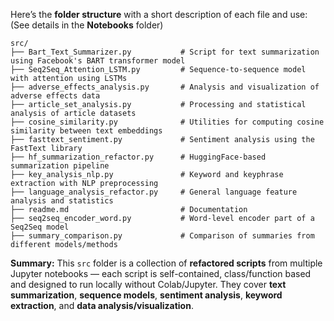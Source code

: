 Here’s the **folder structure** with a short description of each file and use:
(See details in the **Notebooks** folder)

```
src/
├── Bart_Text_Summarizer.py           # Script for text summarization using Facebook's BART transformer model
├── Seq2Seq_Attention_LSTM.py         # Sequence-to-sequence model with attention using LSTMs
├── adverse_effects_analysis.py       # Analysis and visualization of adverse effects data
├── article_set_analysis.py           # Processing and statistical analysis of article datasets
├── cosine_similarity.py              # Utilities for computing cosine similarity between text embeddings
├── fasttext_sentiment.py             # Sentiment analysis using the FastText library
├── hf_summarization_refactor.py      # HuggingFace-based summarization pipeline
├── key_analysis_nlp.py               # Keyword and keyphrase extraction with NLP preprocessing
├── language_analysis_refactor.py     # General language feature analysis and statistics
├── readme.md                         # Documentation
├── seq2seq_encoder_word.py           # Word-level encoder part of a Seq2Seq model
├── summary_comparison.py             # Comparison of summaries from different models/methods
```

**Summary:**
This `src` folder is a collection of **refactored scripts** from multiple Jupyter notebooks — each script is self-contained, class/function based and designed to run locally without Colab/Jupyter. They cover **text summarization**, **sequence models**, **sentiment analysis**, **keyword extraction**, and **data analysis/visualization**.

